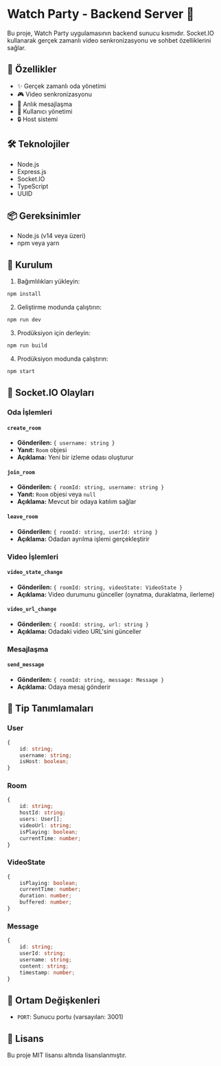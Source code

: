 # Watch Party - Backend Server 🎥

Bu proje, Watch Party uygulamasının backend sunucu kısmıdır. Socket.IO kullanarak gerçek zamanlı video senkronizasyonu ve sohbet özelliklerini sağlar.

## 🚀 Özellikler

- ✨ Gerçek zamanlı oda yönetimi
- 🎮 Video senkronizasyonu
- 💬 Anlık mesajlaşma
- 👥 Kullanıcı yönetimi
- 🔒 Host sistemi

## 🛠️ Teknolojiler

- Node.js
- Express.js
- Socket.IO
- TypeScript
- UUID

## 📦 Gereksinimler

- Node.js (v14 veya üzeri)
- npm veya yarn

## 🚦 Kurulum

1. Bağımlılıkları yükleyin:
```bash
npm install
```

2. Geliştirme modunda çalıştırın:
```bash
npm run dev
```

3. Prodüksiyon için derleyin:
```bash
npm run build
```

4. Prodüksiyon modunda çalıştırın:
```bash
npm start
```

## 🔌 Socket.IO Olayları

### Oda İşlemleri

#### `create_room`
- **Gönderilen:** `{ username: string }`
- **Yanıt:** `Room` objesi
- **Açıklama:** Yeni bir izleme odası oluşturur

#### `join_room`
- **Gönderilen:** `{ roomId: string, username: string }`
- **Yanıt:** `Room` objesi veya `null`
- **Açıklama:** Mevcut bir odaya katılım sağlar

#### `leave_room`
- **Gönderilen:** `{ roomId: string, userId: string }`
- **Açıklama:** Odadan ayrılma işlemi gerçekleştirir

### Video İşlemleri

#### `video_state_change`
- **Gönderilen:** `{ roomId: string, videoState: VideoState }`
- **Açıklama:** Video durumunu günceller (oynatma, duraklatma, ilerleme)

#### `video_url_change`
- **Gönderilen:** `{ roomId: string, url: string }`
- **Açıklama:** Odadaki video URL'sini günceller

### Mesajlaşma

#### `send_message`
- **Gönderilen:** `{ roomId: string, message: Message }`
- **Açıklama:** Odaya mesaj gönderir

## 📝 Tip Tanımlamaları

### User
```typescript
{
    id: string;
    username: string;
    isHost: boolean;
}
```

### Room
```typescript
{
    id: string;
    hostId: string;
    users: User[];
    videoUrl: string;
    isPlaying: boolean;
    currentTime: number;
}
```

### VideoState
```typescript
{
    isPlaying: boolean;
    currentTime: number;
    duration: number;
    buffered: number;
}
```

### Message
```typescript
{
    id: string;
    userId: string;
    username: string;
    content: string;
    timestamp: number;
}
```

## 🔧 Ortam Değişkenleri

- `PORT`: Sunucu portu (varsayılan: 3001)

## 📜 Lisans

Bu proje MIT lisansı altında lisanslanmıştır. 